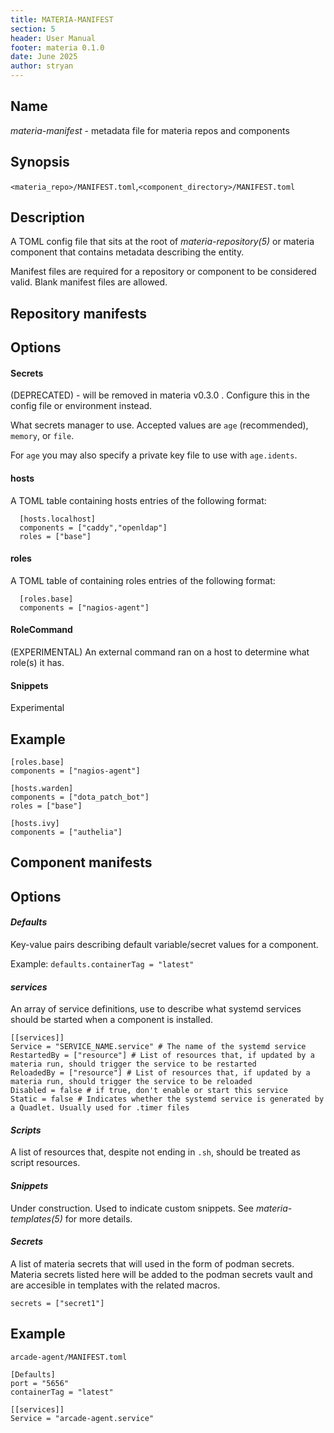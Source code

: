 ```yaml
---
title: MATERIA-MANIFEST
section: 5
header: User Manual
footer: materia 0.1.0
date: June 2025
author: stryan
---
```


## Name
*materia-manifest* - metadata file for materia repos and components

## Synopsis

`<materia_repo>/MANIFEST.toml`,`<component_directory>/MANIFEST.toml`

## Description

A TOML config file that sits at the root of *materia-repository(5)* or materia component that contains metadata describing the entity.

Manifest files are required for a repository or component to be considered valid. Blank manifest files are allowed.

## Repository manifests

## Options

#### **Secrets**

(DEPRECATED) - will be removed in materia v0.3.0 . Configure this in the config file or environment instead.

What secrets manager to use. Accepted values are `age` (recommended), `memory`, or `file`.

For `age` you may also specify a private key file to use with `age.idents`.

#### **hosts**

A TOML table containing hosts entries of the following format:

      [hosts.localhost]
      components = ["caddy","openldap"]
      roles = ["base"]

#### **roles**

A TOML table of containing roles entries of the following format:

      [roles.base]
      components = ["nagios-agent"]

#### **RoleCommand**

(EXPERIMENTAL) An external command ran on a host to determine what role(s) it has.

#### **Snippets**

Experimental

## Example

```
[roles.base]
components = ["nagios-agent"]

[hosts.warden]
components = ["dota_patch_bot"]
roles = ["base"]

[hosts.ivy]
components = ["authelia"]

```

## Component manifests


## Options

#### *Defaults*

Key-value pairs describing default variable/secret values for a component.

Example: `defaults.containerTag = "latest"`

#### *services*

An array of service definitions, use to describe what systemd services should be started when a component is installed.

```
[[services]]
Service = "SERVICE_NAME.service" # The name of the systemd service
RestartedBy = ["resource"] # List of resources that, if updated by a materia run, should trigger the service to be restarted
ReloadedBy = ["resource"] # List of resources that, if updated by a materia run, should trigger the service to be reloaded
Disabled = false # if true, don't enable or start this service
Static = false # Indicates whether the systemd service is generated by a Quadlet. Usually used for .timer files

```

#### *Scripts*

A list of resources that, despite not ending in `.sh`, should be treated as script resources.

#### *Snippets*

Under construction. Used to indicate custom snippets. See *materia-templates(5)* for more details.

#### *Secrets*

A list of materia secrets that will used in the form of podman secrets. Materia secrets listed here will be added to the podman secrets vault and are accesible in templates with the related macros.

```
secrets = ["secret1"]
```

## Example

`arcade-agent/MANIFEST.toml`

```
[Defaults]
port = "5656"
containerTag = "latest"

[[services]]
Service = "arcade-agent.service"
```
